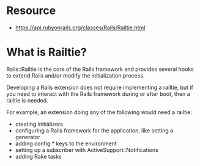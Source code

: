 # Resource
* https://api.rubyonrails.org/classes/Rails/Railtie.html

# What is Railtie?
Rails::Railtie is the core of the Rails framework and provides several hooks to extend Rails and/or modify the initialization process.

Developing a Rails extension does not require implementing a railtie, but if you need to interact with the Rails framework during or after boot, then a railtie is needed.

For example, an extension doing any of the following would need a railtie:
- creating initializers
- configuring a Rails framework for the application, like setting a generator
- adding config.* keys to the environment
- setting up a subscriber with ActiveSupport::Notifications
- adding Rake tasks


